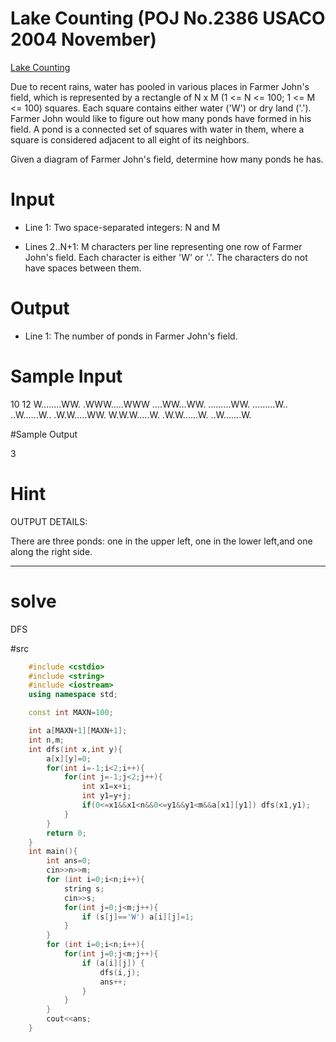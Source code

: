 # Lake Counting (POJ No.2386 USACO 2004 November)

[Lake Counting](https://vjudge.net/problem/POJ-2386)

Due to recent rains, water has pooled in various places in Farmer John's field, which is represented by a rectangle of N x M (1 <= N <= 100; 1 <= M <= 100) squares. Each square contains either water ('W') or dry land ('.'). Farmer John would like to figure out how many ponds have formed in his field. A pond is a connected set of squares with water in them, where a square is considered adjacent to all eight of its neighbors. 

Given a diagram of Farmer John's field, determine how many ponds he has.

# Input

* Line 1: Two space-separated integers: N and M 

* Lines 2..N+1: M characters per line representing one row of Farmer John's field. Each character is either 'W' or '.'. The characters do not have spaces between them.

# Output

* Line 1: The number of ponds in Farmer John's field.

# Sample Input

10 12
W........WW.
.WWW.....WWW
....WW...WW.
.........WW.
.........W..
..W......W..
.W.W.....WW.
W.W.W.....W.
.W.W......W.
..W.......W.

#Sample Output

3

# Hint

OUTPUT DETAILS: 

There are three ponds: one in the upper left, one in the lower left,and one along the right side.


------
# solve
DFS

#src
```c++
	#include <cstdio>
	#include <string>
	#include <iostream>
	using namespace std;

	const int MAXN=100;

	int a[MAXN+1][MAXN+1];
	int n,m;
	int dfs(int x,int y){
		a[x][y]=0;
		for(int i=-1;i<2;i++){
			for(int j=-1;j<2;j++){
				int x1=x+i;
				int y1=y+j;
				if(0<=x1&&x1<n&&0<=y1&&y1<m&&a[x1][y1]) dfs(x1,y1);
			}
		}
		return 0;
	}
	int main(){
		int ans=0;
		cin>>n>>m;
		for (int i=0;i<n;i++){
			string s;
			cin>>s;
			for(int j=0;j<m;j++){
				if (s[j]=='W') a[i][j]=1;
			}
		}	
		for (int i=0;i<n;i++){
			for(int j=0;j<m;j++){
				if (a[i][j]) {
					dfs(i,j);
					ans++;
				}	
			}
		}
		cout<<ans;
	}
```
